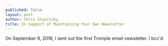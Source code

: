 ```yaml
---
published: false
layout: post
author: Chris Stavitsky
title: In Support of Maintaining Your Own Newsletter
---
```

On September 9, 2016, I sent out the first Tromple email newsletter. I bcc'd 
